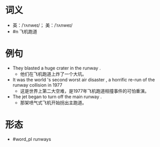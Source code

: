 # 词义
- 英：/ˈrʌnweɪ/； 美：/ˈrʌnweɪ/
- #n 飞机跑道
# 例句
- They blasted a huge crater in the runway .
	- 他们在飞机跑道上炸了一个大坑。
- It was the world 's second worst air disaster , a horrific re-run of the runway collision in 1977
	- 这是世界上第二大空难，是1977年飞机跑道相撞事件的可怕重演。
- The jet began to turn off the main runway .
	- 那架喷气式飞机开始拐出主跑道。
# 形态
- #word_pl runways

